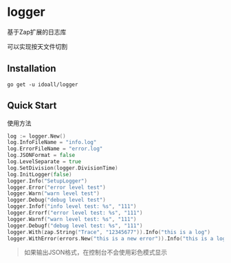 # logger
基于Zap扩展的日志库

可以实现按天文件切割

## Installation

`go get -u idoall/logger`

## Quick Start

使用方法

```go
log := logger.New()
log.InfoFileName = "info.log"
log.ErrorFileName = "error.log"
log.JSONFormat = false
log.LevelSeparate = true
log.SetDivision(logger.DivisionTime)
log.InitLogger(false)
logger.Info("SetupLogger")
logger.Error("error level test")
logger.Warn("warn level test")
logger.Debug("debug level test")
logger.Infof("info level test: %s", "111")
logger.Errorf("error level test: %s", "111")
logger.Warnf("warn level test: %s", "111")
logger.Debugf("debug level test: %s", "111")
logger.With(zap.String("Trace", "12345677")).Info("this is a log")
logger.WithError(errors.New("this is a new error")).Info("this is a log")
```
> 如果输出JSON格式，在控制台不会使用彩色模式显示
